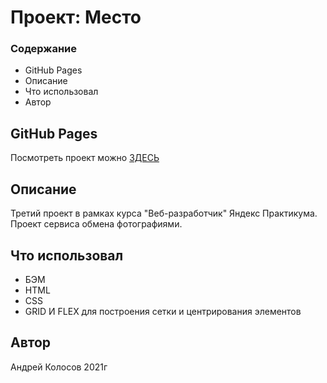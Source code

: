 # Проект: Место

### Содержание

- GitHub Pages
- Описание
- Что использовал
- Автор

## GitHub Pages

Посмотреть проект можно [ЗДЕСЬ](https://andreikolosov.github.io/mesto-project/index.html)

## Описание

Третий проект в рамках курса "Веб-разработчик" Яндекс Практикума.
Проект сервиса обмена фотографиями.

## Что использовал

- БЭМ
- HTML
- CSS
- GRID И FLEX для построения сетки и центрирования элементов

## Автор

Андрей Колосов 2021г
